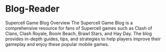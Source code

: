 # Blog-Reader
Supercell Game Blog Overview The Supercell Game Blog is a comprehensive resource for fans of Supercell games such as Clash of Clans, Clash Royale, Boom Beach, Brawl Stars, and Hay Day. The blog provides in-depth guides, tips, and strategies to help players improve their gameplay and enjoy these popular mobile games.
